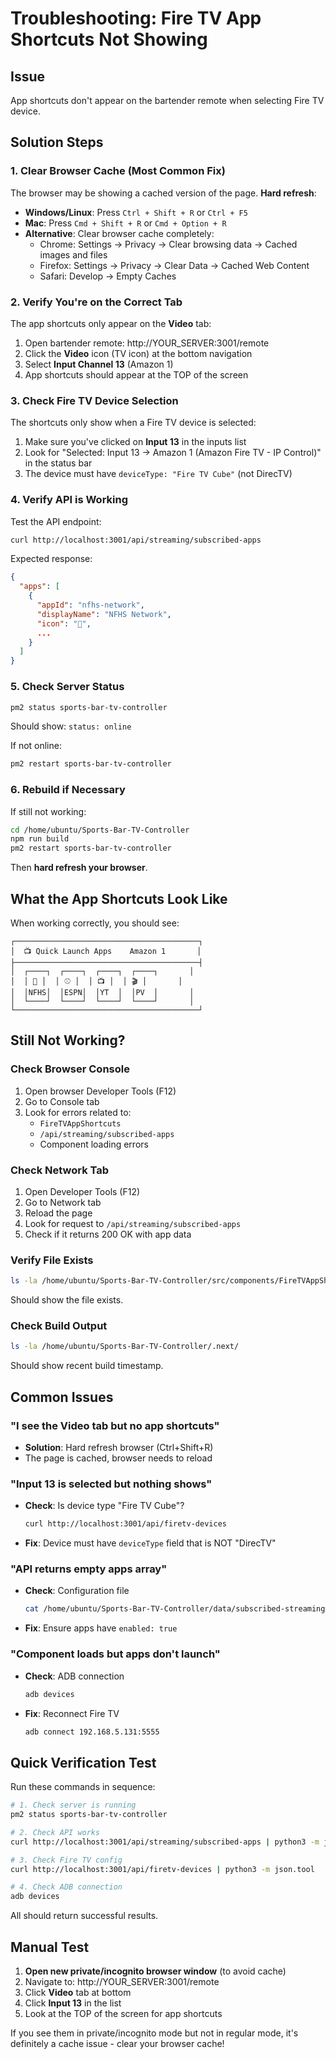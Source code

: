 # Troubleshooting: Fire TV App Shortcuts Not Showing

## Issue
App shortcuts don't appear on the bartender remote when selecting Fire TV device.

## Solution Steps

### 1. Clear Browser Cache (Most Common Fix)

The browser may be showing a cached version of the page. **Hard refresh**:

- **Windows/Linux**: Press `Ctrl + Shift + R` or `Ctrl + F5`
- **Mac**: Press `Cmd + Shift + R` or `Cmd + Option + R`
- **Alternative**: Clear browser cache completely:
  - Chrome: Settings → Privacy → Clear browsing data → Cached images and files
  - Firefox: Settings → Privacy → Clear Data → Cached Web Content
  - Safari: Develop → Empty Caches

### 2. Verify You're on the Correct Tab

The app shortcuts only appear on the **Video** tab:

1. Open bartender remote: http://YOUR_SERVER:3001/remote
2. Click the **Video** icon (TV icon) at the bottom navigation
3. Select **Input Channel 13** (Amazon 1)
4. App shortcuts should appear at the TOP of the screen

### 3. Check Fire TV Device Selection

The shortcuts only show when a Fire TV device is selected:

1. Make sure you've clicked on **Input 13** in the inputs list
2. Look for "Selected: Input 13 → Amazon 1 (Amazon Fire TV - IP Control)" in the status bar
3. The device must have `deviceType: "Fire TV Cube"` (not DirecTV)

### 4. Verify API is Working

Test the API endpoint:

```bash
curl http://localhost:3001/api/streaming/subscribed-apps
```

Expected response:
```json
{
  "apps": [
    {
      "appId": "nfhs-network",
      "displayName": "NFHS Network",
      "icon": "🏈",
      ...
    }
  ]
}
```

### 5. Check Server Status

```bash
pm2 status sports-bar-tv-controller
```

Should show: `status: online`

If not online:
```bash
pm2 restart sports-bar-tv-controller
```

### 6. Rebuild if Necessary

If still not working:

```bash
cd /home/ubuntu/Sports-Bar-TV-Controller
npm run build
pm2 restart sports-bar-tv-controller
```

Then **hard refresh your browser**.

## What the App Shortcuts Look Like

When working correctly, you should see:

```
┌─────────────────────────────────────────┐
│  📺 Quick Launch Apps    Amazon 1       │
├─────────────────────────────────────────┤
│  ┌────┐  ┌────┐  ┌────┐  ┌────┐       │
│  │ 🏈 │  │ ⚾ │  │ 📺 │  │ 🎬 │       │
│  │NFHS│  │ESPN│  │YT  │  │PV  │       │
│  └────┘  └────┘  └────┘  └────┘       │
└─────────────────────────────────────────┘
```

## Still Not Working?

### Check Browser Console

1. Open browser Developer Tools (F12)
2. Go to Console tab
3. Look for errors related to:
   - `FireTVAppShortcuts`
   - `/api/streaming/subscribed-apps`
   - Component loading errors

### Check Network Tab

1. Open Developer Tools (F12)
2. Go to Network tab
3. Reload the page
4. Look for request to `/api/streaming/subscribed-apps`
5. Check if it returns 200 OK with app data

### Verify File Exists

```bash
ls -la /home/ubuntu/Sports-Bar-TV-Controller/src/components/FireTVAppShortcuts.tsx
```

Should show the file exists.

### Check Build Output

```bash
ls -la /home/ubuntu/Sports-Bar-TV-Controller/.next/
```

Should show recent build timestamp.

## Common Issues

### "I see the Video tab but no app shortcuts"

- **Solution**: Hard refresh browser (Ctrl+Shift+R)
- The page is cached, browser needs to reload

### "Input 13 is selected but nothing shows"

- **Check**: Is device type "Fire TV Cube"?
  ```bash
  curl http://localhost:3001/api/firetv-devices
  ```
- **Fix**: Device must have `deviceType` field that is NOT "DirecTV"

### "API returns empty apps array"

- **Check**: Configuration file
  ```bash
  cat /home/ubuntu/Sports-Bar-TV-Controller/data/subscribed-streaming-apps.json
  ```
- **Fix**: Ensure apps have `enabled: true`

### "Component loads but apps don't launch"

- **Check**: ADB connection
  ```bash
  adb devices
  ```
- **Fix**: Reconnect Fire TV
  ```bash
  adb connect 192.168.5.131:5555
  ```

## Quick Verification Test

Run these commands in sequence:

```bash
# 1. Check server is running
pm2 status sports-bar-tv-controller

# 2. Check API works
curl http://localhost:3001/api/streaming/subscribed-apps | python3 -m json.tool

# 3. Check Fire TV config
curl http://localhost:3001/api/firetv-devices | python3 -m json.tool

# 4. Check ADB connection
adb devices
```

All should return successful results.

## Manual Test

1. **Open new private/incognito browser window** (to avoid cache)
2. Navigate to: http://YOUR_SERVER:3001/remote
3. Click **Video** tab at bottom
4. Click **Input 13** in the list
5. Look at the TOP of the screen for app shortcuts

If you see them in private/incognito mode but not in regular mode, it's definitely a cache issue - clear your browser cache!
